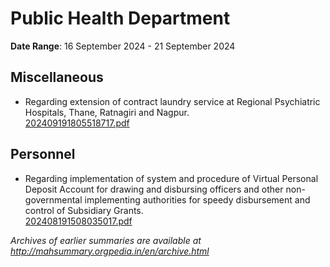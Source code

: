 # Public Health Department

**Date Range**: 16 September 2024 - 21 September 2024


## Miscellaneous
- Regarding extension of contract laundry service at Regional Psychiatric Hospitals, Thane, Ratnagiri and Nagpur.\
  [202409191805518717.pdf](https://gr.maharashtra.gov.in/Site/Upload/Government%20Resolutions/English/202409191805518717.pdf)

## Personnel
- Regarding implementation of system and procedure of Virtual Personal Deposit Account for drawing and disbursing officers and other non-governmental implementing authorities for speedy disbursement and control of Subsidiary Grants.\
  [202408191508035017.pdf](https://gr.maharashtra.gov.in/Site/Upload/Government%20Resolutions/English/202408191508035017.pdf)


*Archives of earlier summaries are available at http://mahsummary.orgpedia.in/en/archive.html*